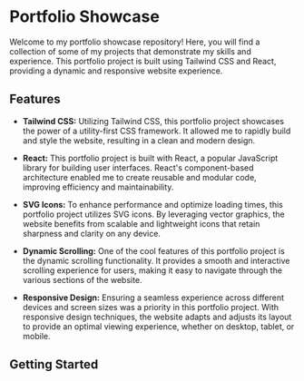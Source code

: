 # Portfolio Showcase

Welcome to my portfolio showcase repository! Here, you will find a collection of some of my projects that demonstrate my skills and experience. This portfolio project is built using Tailwind CSS and React, providing a dynamic and responsive website experience.

## Features

-   **Tailwind CSS:** Utilizing Tailwind CSS, this portfolio project showcases the power of a utility-first CSS framework. It allowed me to rapidly build and style the website, resulting in a clean and modern design.

-   **React:** This portfolio project is built with React, a popular JavaScript library for building user interfaces. React's component-based architecture enabled me to create reusable and modular code, improving efficiency and maintainability.

-   **SVG Icons:** To enhance performance and optimize loading times, this portfolio project utilizes SVG icons. By leveraging vector graphics, the website benefits from scalable and lightweight icons that retain sharpness and clarity on any device.

-   **Dynamic Scrolling:** One of the cool features of this portfolio project is the dynamic scrolling functionality. It provides a smooth and interactive scrolling experience for users, making it easy to navigate through the various sections of the website.

-   **Responsive Design:** Ensuring a seamless experience across different devices and screen sizes was a priority in this portfolio project. With responsive design techniques, the website adapts and adjusts its layout to provide an optimal viewing experience, whether on desktop, tablet, or mobile.

## Getting Started
